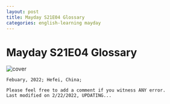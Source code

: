 ```yaml
---
layout: post
title: Mayday S21E04 Glossary
categories: english-learning mayday
---
```


# Mayday S21E04 Glossary

![cover](/assets/mayday-s21e04-cover.png)

```text
Febuary, 2022; Hefei, China;

Please feel free to add a comment if you witness ANY error.
Last modified on 2/22/2022, UPDATING...
```
